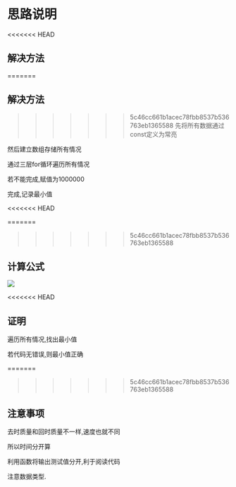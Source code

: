 # 思路说明

<<<<<<< HEAD

## 解决方法


=======
## 解决方法

>>>>>>> 5c46cc661b1acec78fbb8537b536763eb1365588
先将所有数据通过const定义为常亮

然后建立数组存储所有情况

通过三层for循环遍历所有情况

若不能完成,赋值为1000000

完成,记录最小值

<<<<<<< HEAD

=======
>>>>>>> 5c46cc661b1acec78fbb8537b536763eb1365588
## 计算公式

![](http://chart.googleapis.com/chart?cht=tx&chl=Velocity=Power-0.5*Mass)

<<<<<<< HEAD

## 证明

遍历所有情况,找出最小值

若代码无错误,则最小值正确


=======
>>>>>>> 5c46cc661b1acec78fbb8537b536763eb1365588
## 注意事项

去时质量和回时质量不一样,速度也就不同

所以时间分开算

利用函数将输出测试值分开,利于阅读代码

注意数据类型.
